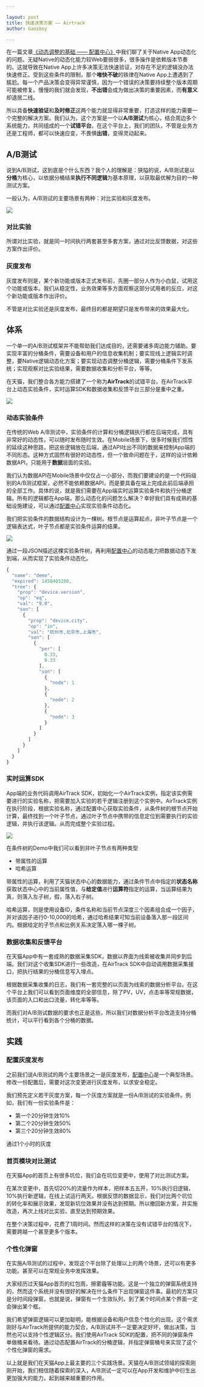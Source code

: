 ```yaml
---

layout: post
title: 快速决策方案 —— Airtrack
author: Gaosboy

--- 
```


在一篇文章[《动态调整的基础 —— 配置中心》][1]中我们聊了关于Native App动态化的问题。无疑Native的动态化能力较Web要弱很多，很多操作是依赖版本节奏的。这就导致在Native App上许多决策无法快速验证，对存在不足的逻辑没办法快速修正。受到这些条件的限制，那个**唯快不破**的铁律在Native App上遭遇到了尴尬。每一个产品决策会变得异常谨慎，因为一个错误的决策要持续整个版本周期可能被修复。慢慢的我们就会发现，**不出错**会成为做出决策的重要因素，而**有意义**却退居二线。

所以具备**快速验证**和**及时修正**这两个能力就显得非常重要，打造这样的能力需要一个完整的解决方案。我们认为，这个方案是一个以**A/B测试**为核心，结合周边多个系统能力，共同组成的一个**试错平台**。在这个平台上，我们的团队，不管是业务方还是工程师，都可以快速应变，不畏惧**出错**，变得灵动起来。

## A/B测试

说到A/B测试，这到底是个什么东西？我个人的理解是：狭隘的说，A/B测试是以**分桶**为核心，以依据分桶结果**执行不同逻辑**为基本原理，以获取最优解为目的一种测试方案。

一般认为，A/B测试的主要场景有两种：对比实验和灰度发布。

![][image-1]

### 对比实验

所谓对比实验，就是同一时间执行两套甚至多套方案，通过对比反馈数据，对这些方案作出评价。

### 灰度发布

灰度发布则是，某个新功能或版本正式发布前，先圈一部分人作为小白鼠，试用这个功能或版本。我们从稳定性，业务效果等多方面观察这部分试用者的反应，对这个新功能或版本作出评价。

不管是对比实验还是灰度发布，最终目的都是期望只是发布带来的效果最大化。

## 体系

一个单一的A/B测试框架并不能帮助我们达成目的，还需要诸多周边能力辅助。要实现丰富的分桶条件，需要设备和用户的信息收集机制；要实现线上逻辑实时调整，要Native逻辑动态化方案；要实现动态调整分桶逻辑，需要分桶条件下发系统；实现观察对比实验结果，需要数据收集和分析平台，等等。

在天猫，我们整合各方能力搭建了一个称为**AirTrack**的试错平台。在AirTrack平台上动态实验条件，实时运算SDK和数据收集和反馈平台三部分是重中之重。

![][image-2]

### 动态实验条件

在传统的Web A/B测试中，实验条件的计算和分桶逻辑执行都在后端完成，具有非常好的动态性，可以随时发布随时生效。在Mobile场景下，很多时候我们惯性的延续这种思路，把这些逻辑放在后端，通过API吐出不同的数据来控制App端的不同形态。这种方式固然有很好的动态性，但一个致命问题在于，这样的设计依赖数据API，只能用于**数据**层面的实验。

我们认为数据API在Mobile场景中仅仅占一小部分，而我们要建设的是一个代码级别的A/B测试框架，必然不能依赖数据API，而是要具备在端上完成此前后端承担的全部工作。具体的说，就是我们需要在App端实时运算实验条件和执行分桶逻辑。所有的逻辑都在App端，那么动态化的问题怎么解决？幸好我们具有成熟的基础设施建设，可以通过[配置中心][2]实现实验条件动态化。

我们把实验条件的数据结构设计为一棵树。根节点是运算起点，非叶子节点是一个逻辑表达式，叶子节点都是实验条件运算的结果。

![][image-3]

通过一段JSON描述这棵实验条件树，再利用[配置中心][3]的动态能力把数据动态下发到端，从而实现了实验条件动态化。

```javascript
{
  "name": "demo",
  "expired": 1458403200,
  "tree": {
	"prop": "device.version",
	"op": "eq",
	"val": "9.0",
	"son": [
	  {
	    "prop": "device.city",
	    "op": "in",
	    "val": "杭州市,北京市,上海市",
	    "son": [
	      {
	        "per": [
	          0.33,
	          0.33
	        ],
	        "son": [
	          {
	            "node": 1
	          },
	          {
	            "node": 2
	          },
	          {
	            "node": 3
	          }
	        ]
	      }
	    ]
	  }
	]
  }
}
```

### 实时运算SDK

App端的业务代码调用AirTrack SDK，初始化一个AirTrack实例，指定该实例需要进行的实验名称，把需要加入实验的若干逻辑注册到这个实例中。AirTrack实例在执行阶段，根据实验名称，通过配置中心获取实验条件，从条件树的根节点开始计算，最终找到一个叶子节点，通过叶子节点中携带的信息定位到需要执行的实验逻辑，并执行该逻辑。从而完成整个实验过程。

![][image-4]

在条件树的Demo中我们可以看到非叶子节点有两种类型

+ 带属性的运算
+ 哈希运算

带属性的运算，利用了天猫状态中心的数据能力，通过条件节点中指定的**状态名称**获取状态中心中的当前属性值，与**给定值**进行**运算符**指定的运算，当运算结果为真，则落入左子树，假，落入右子树。

哈希运算，则是使用设备ID，条件名称和当前节点深度三个因素组合成一个因子，并对该因子进行0-10,000的哈希，通过哈希结果可知当前设备落入那一段区间内。根据给定的子节点和比例关系决定落入哪一棵子树。

### 数据收集和反馈平台

在天猫App中有一套成熟的数据采集SDK，数据以界面为线索被收集并同步到后端。我们对这个收集SDK进行一些改造，在AirTrack SDK中自动调用数据采集接口，把执行结果的分桶信息写入埋点。

根据数据采集收集的日志，我们有一套完整的以页面为线索的数据分析平台。在这个平台上我们可以看到页面维度的全部信息，除了PV，UV，点击率等常规数据，该页面的入口和出口流量，转化率等等。

而我们对A/B测试数据的要求也正是这些，所以我们对数据分析平台改造支持分桶统计，可以平行看到各个分桶的数据。

## 实践

### 配置灰度发布

之前我们说A/B测试的两个主要场景之一是灰度发布，[配置中心][4]是一个典型场景。修改一份配置后，需要对这次变更进行灰度发布，以求安全稳定。

我们预先定义若干灰度方案，每一个灰度方案就是一份A/B测试的实验条件。例如，我们有一份实验条件是：

+ 第一个20分钟生效10%
+ 第二个20分钟生效50%
+ 第三个20分钟生效80%

通过1个小时的灰度

### 首页模块对比测试

在天猫App的首页上有很多坑位，我们会在坑位变更中，使用了对比测试方案。

在某次变更中，首先切20%的流量作为样本，把样本五五开，10%执行旧逻辑，10%执行新逻辑，在线上试运行两天。根据反馈的数据显示，我们对比两个坑位的转化率和展示效果，发现新坑位效果并没有达到预期。所以撤回新方案，并实施改造，再次上线对比实验，直至达到预期效果。

在整个决策过程中，花费了1周时间。然而这样的决策在没有试错平台的情况下，需要跨越一个甚至更多个版本。

### 个性化弹窗

在实施A/B测试的过程中，发现这个平台除了处理以上的两个场景，还可以有更多功能。甚至可以在常规业务中发挥效果。

大家经历过天猫App首页的红包雨，擦雾霾等功能。这是一个独立的弹窗系统支持的，然而这个系统并没有很好的解决在什么条件下出现弹窗这件事。最初的方案只是分时间段弹窗，也就是说，弹窗有一个生效队列，到了某个时间点某个界面一定会弹出某个框。

我们希望弹窗逻辑可以更加聪明，能根据设备和用户信息个性化的出现。这个需求刚好与AirTrack所提供的能力契合，A/B测试并不一定要决定好坏，做出决策，当然也可以支持个性逻辑区分。我们使用AirTrack SDK的配置，把不同的弹窗条件单做桶来看待。通过动态配置AirTrack的分桶逻辑，并指定弹窗桶号来实现了这个个性化弹窗的需求。

以上就是我们在天猫App上最主要的三个实践场景。天猫在A/B测试领域的探索刚刚开始，我们相信随着探索的深入，A/B测试一定可以在App开发和维护中衍生出更加强大的能力，起到越来越重要的作用。

[1]:	http://pingguohe.net/2016/03/18/config-center.html
[2]:	http://pingguohe.net/2016/03/18/config-center.html
[3]:	http://pingguohe.net/2016/03/18/config-center.html
[4]:	http://pingguohe.net/2016/03/18/config-center.html
[5]:	http://pingguohe.net/2016/03/18/config-center.html

[image-1]:	http://img.alicdn.com/tps/TB1WbE6LVXXXXXcXXXXXXXXXXXX-1632-1120.jpg
[image-2]:	http://img.alicdn.com/tps/TB1WTQCLVXXXXbyaXXXXXXXXXXX-2210-1164.jpg
[image-3]:	http://img.alicdn.com/tps/TB1i07ULVXXXXc2XpXXXXXXXXXX-2064-1298.jpg
[image-4]:http://img.alicdn.com/tps/TB13LkPLVXXXXbzXFXXXXXXXXXX-1956-1032.jpg